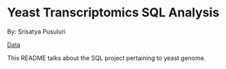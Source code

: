 # Yeast Transcriptomics SQL Analysis 

By: Srisatya Pusuluri

[Data](https://www.kaggle.com/datasets/costalaether/yeast-transcriptomics?select=labels_MF.csv)

This README talks about the SQL project pertaining to yeast genome. 